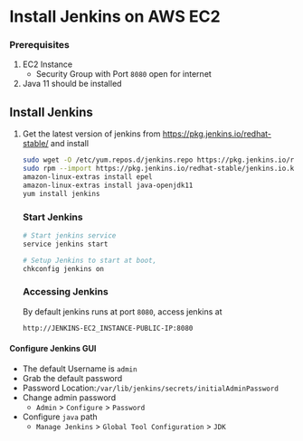 # Install Jenkins on AWS EC2

### Prerequisites
1. EC2 Instance 
   - Security Group with Port `8080` open for internet
2. Java 11 should be installed  


## Install Jenkins
 
1. Get the latest version of jenkins from https://pkg.jenkins.io/redhat-stable/ and install
   ```sh
   sudo wget -O /etc/yum.repos.d/jenkins.repo https://pkg.jenkins.io/redhat-stable/jenkins.repo
   sudo rpm --import https://pkg.jenkins.io/redhat-stable/jenkins.io.key
   amazon-linux-extras install epel 
   amazon-linux-extras install java-openjdk11  
   yum install jenkins
   ```

   ### Start Jenkins
   ```sh
   # Start jenkins service
   service jenkins start

   # Setup Jenkins to start at boot,
   chkconfig jenkins on
   ```

   ### Accessing Jenkins
   By default jenkins runs at port `8080`, access jenkins at
   ```sh
   http://JENKINS-EC2_INSTANCE-PUBLIC-IP:8080
   ```
  #### Configure Jenkins GUI
- The default Username is `admin`
- Grab the default password 
- Password Location:`/var/lib/jenkins/secrets/initialAdminPassword`
- Change admin password
   - `Admin` > `Configure` > `Password`
- Configure `java` path
  - `Manage Jenkins` > `Global Tool Configuration` > `JDK`  


